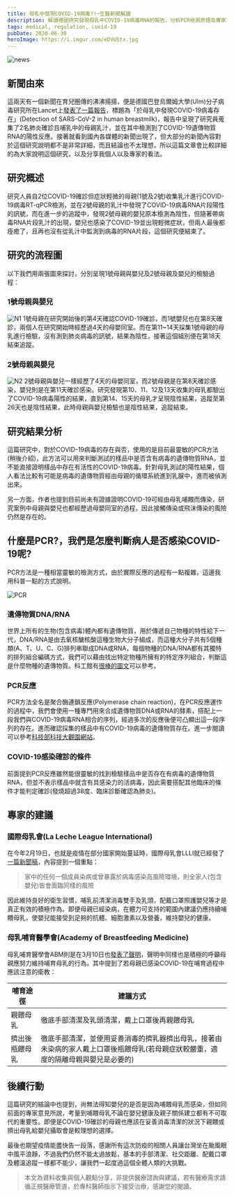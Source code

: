 ```yaml
---
title: 母乳中發現COVID-19病毒?!─生醫新聞解讀
description: 解讀德國研究發現母乳中COVID-19病毒RNA的報告，分析PCR檢測原理及專家對哺乳建議
tags: medical, regulation, covid-19
pubDate: 2020-06-30
heroImage: https://i.imgur.com/eDVUStx.jpg
---
```


![news](https://i.imgur.com/eDVUStx.jpg)

## 新聞由來

這兩天有一個新聞在育兒圈傳的沸沸揚揚，便是德國巴登烏爾姆大學(Ulm)分子病毒研究所在Lancet上[發表了一篇報告](https://www.thelancet.com/journals/lancet/article/PIIS0140-6736(20)31181-8/fulltext)，標題為「於母乳中發現COVID-19病毒存在」(Detection of SARS-CoV-2 in human breastmilk)，報告中呈現了研究員蒐集了2名肺炎確診且哺乳中的母親乳汁，並在其中檢測到了COVID-19遺傳物質RNA的陽性反應。接著就看到國內各媒體的新聞出現了，但大部分的新聞內容對於這個研究說明都不是非常詳細，而且結論也不太理想，所以這篇文章會比較詳細的為大家說明這個研究，以及分享我個人以及專家的看法。

## 研究概述

研究人員自2位COVID-19確診但症狀輕微的母親(1號及2號)收集乳汁進行COVID-19病毒RT-qPCR檢測，並在2號母親的乳汁中發現了COVID-19病毒RNA片段陽性的訊號，而在進一步的追蹤中，發現2號母親的嬰兒原本檢測為陰性，但隨著帶病毒RNA片段乳汁的出現，嬰兒也感染了COVID-19並出現輕微症狀，但兩人最後都痊癒了，且再也沒有從乳汁中監測到病毒的RNA片段，這個研究便結束了。

## 研究的流程圖

以下我們用兩張圖來探討，分別呈現1號母親與嬰兒及2號母親及嬰兒的檢驗過程：

### 1號母親與嬰兒

![N1](https://i.imgur.com/FRvMD4l.png)
1號母親在研究開始後的第4天確認COVID-19確診，而1號嬰兒也在第8天確診，兩個人在研究開始時經歷過4天的母嬰同室。而在第11~14天採集1號母親的母乳進行檢驗，沒有測到肺炎病毒的訊號，結果為陰性，接著這個組別便在第18天結束追蹤。

### 2號母親與嬰兒

![N2](https://i.imgur.com/k0EOGY5.png)
2號母親與嬰兒一樣經歷了4天的母嬰同室，而2號母親是在第8天確診感染，嬰兒則是在第11天確診感染。研究發現第10、11、12及13天收集的母乳都驗出了COVID-19病毒陽性的結果，直到第14、15天的母乳才呈現陰性結果，追蹤至第26天也是陰性結果，此時母親與嬰兒檢驗也是陰性結果，追蹤結束。

## 研究結果分析

這篇研究中，對於COVID-19病毒的存在與否，使用的是目前最靈敏的PCR方法(稍後介紹)，此方法可以用來判斷測試的樣品中是否含有病毒的遺傳物質RNA，並不能直接證明樣品中存在有活性的COVID-19病毒。針對母乳測試的陽性結果，個人看法比較有可能是病毒的遺傳物質經由母親的循環系統進到乳腺中，進而被偵測出來。

另一方面，作者也提到目前尚未有證據證明COVID-19可經由母乳哺餵而傳染，研究案例中母親與嬰兒也都經歷過母嬰同室的過程，因此接觸傳染或飛沫傳染的風險仍然是存在的。

## 什麼是PCR?，我們是怎麼判斷病人是否感染COVID-19呢?

PCR方法是一種相當靈敏的檢測方式，由於實際反應的過程有一點複雜，這邊我用科普一點的方式說明。

![PCR](https://i.imgur.com/DGmsWwe.png)

### 遺傳物質DNA/RNA

世界上所有的生物(包含病毒)體內都有遺傳物質，用於傳遞自己物種的特性給下一代，DNA/RNA是由去氧核醣核酸這種生物大分子組成，而這種大分子共有5個種類(A、T、U、C、G)排列串聯成DNA或RNA，每個物種的DNA/RNA都有其獨特的排列組合編碼方式，我們可以藉由找出特定物種所擁有的特定序列組合，判斷這是什麼物種的遺傳物質。科工館有[很棒的圖文](http://biotech.nstm.gov.tw/LifeScienceConcept/SpiralC/Spiral05.htm)可以參考。

### PCR反應

PCR方法全名是聚合酶連鎖反應(Polymerase chain reaction)，在PCR反應運作的過程中，我們會使用一種專門用來合成遺傳物質DNA或RNA的酵素，搭配上一段我們與COVID-19病毒RNA相合的序列，經過多次的反應後便可凸顯出這一段序列的存在。進而確認採集的樣品中有COVID-19病毒的遺傳物質存在。進一步閱讀可以參考[科技部科技大觀園網站](https://scitechvista.nat.gov.tw/c/sWM4.htm)。

### COVID-19感染確診的條件

前面提到PCR反應雖然能很靈敏的找到檢驗樣品中是否存在有病毒的遺傳物質RNA，但並不表示樣品中就含有具感染力的活病毒，因此需要搭配其他臨床的條件才能判定確診(發燒超過38度、臨床診斷確認為肺炎)。

## 專家的建議

### 國際母乳會(La Leche League International)

在今年2月19日，也就是疫情在部分國家開始蔓延時，國際母乳會LLLI就已經發了[一篇新聞稿](https://www.llli.org/continuing-to-nurse-your-baby-through-coronavirus-traditional-chinese/)，內容提到一個重點：

>家中的任何一個成員染病或曾暴露於病毒感染高風險環境，則全家人(包含嬰兒)皆會面臨同樣的風險

因此維持良好的衛生習慣，哺乳前清潔消毒雙手及乳頭，配戴口罩照護嬰兒等才是真正有效的積極作為。即便母親已經染病，在體力可支持的範圍內建議仍應持續哺餵母乳，使嬰兒能接受到足夠的抗體、細胞激素以及營養，維持嬰兒的健康。

### 母乳哺育醫學會(Academy of Breastfeeding Medicine)

母乳哺育醫學會ABM則是在3月10日也[發表了聲明](https://www.bfmed.org/abm-statement-coronavirus)，聲明中同樣也是積極的呼籲母親應努力維持哺育母乳的行為。其中提到了若母親已感染COVID-19在哺育過程中應該注意的衛教：

哺育途徑|建議方式
---|---
親餵母乳|徹底手部清潔及乳頭清潔，戴上口罩後再親餵母乳
擠出後瓶餵母乳|徹底手部清潔，並使用妥善消毒的擠乳器擠出母乳，接著由未染病的家人戴上口罩後瓶餵母乳(若母親症狀較嚴重，適度的隔離母親與嬰兒是必要的)

## 後續行動

這篇研究的結論中也提到，尚無法得知嬰兒的是否是因為哺餵母乳而感染，但如同前面的專家意見所說，考量到哺餵母乳不論在嬰兒健康及親子關係建立都有不可取代的重要性。即便是COVID-19確診的母親也應該在妥善消毒清潔的狀況下親餵或擠出母乳給嬰兒攝取會是較理想的選擇。

最後也期望疫情能盡快告一段落，感謝所有這次防疫的相關人員讓台灣坐在颱風眼中風平浪靜，不過我們仍然不能太過放鬆，基本的手部清潔、社交距離、配戴口罩及體溫追蹤一樣都不能少，讓我們一起度過這個全體人類的大挑戰。

>本文為資料收集與個人觀點分享，非提供醫療諮詢與建議，若有醫療需求請循正規醫療管道，於專科醫師指示下接受治療，感謝您的閱讀。
